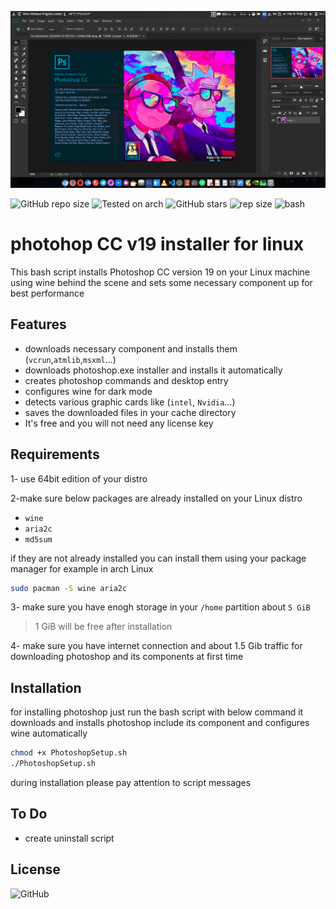 ![screenshot](images/Screenshot.png)

![GitHub repo size](https://img.shields.io/github/license/Gictorbit/photoshopCClinux?style=flat) ![Tested on arch](https://img.shields.io/badge/Tested%20on-Archlinux-brightgreen)
![GitHub stars](https://img.shields.io/github/stars/Gictorbit/photoshopCClinux?style=sad) ![rep size](https://img.shields.io/github/repo-size/gictorbit/photoshopCClinux) ![bash](https://img.shields.io/badge/bash-5.0.11-yellowgreen)

# photohop CC v19 installer for linux
This bash script installs Photoshop CC version 19 on your Linux machine using wine behind the scene
and sets some necessary component up for best performance

## Features
* downloads necessary component and installs them (`vcrun`,`atmlib`,`msxml`...)
* downloads photoshop.exe installer and installs it automatically
* creates photoshop commands and desktop entry
* configures wine for dark mode
* detects various graphic cards like (`intel`, `Nvidia`...)
* saves the downloaded files in your cache directory
* It's free and you will not need any license key

## Requirements
1- use 64bit edition of your distro

2-make sure below packages are already installed on your Linux distro
* `wine`
* `aria2c`
* `md5sum`

if they are not already installed you can install them using your package manager for example in arch Linux
```bash
sudo pacman -S wine aria2c
``` 
3- make sure you have enogh storage in your `/home` partition about `5 GiB`
> 1 GiB will be free after installation

4- make sure you have internet connection and about 1.5 Gib traffic for downloading photoshop and its components at first time

## Installation
for installing photoshop just run the bash script with below command it downloads and installs photoshop include its component and configures wine automatically

```bash
chmod +x PhotoshopSetup.sh
./PhotoshopSetup.sh
```
during installation please pay attention to script messages

## To Do
* create uninstall script


## License
![GitHub](https://img.shields.io/github/license/Gictorbit/photoshopCClinux?style=for-the-badge)
